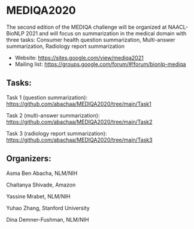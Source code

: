 # MEDIQA2020

The second edition of the MEDIQA challenge will be organized at NAACL-BioNLP 2021 and will focus on summarization in the medical domain with three tasks: 
Consumer health question summarization, Multi-answer summarization, Radiology report summarization 

- Website: https://sites.google.com/view/mediqa2021
- Mailing list: https://groups.google.com/forum/#!forum/bionlp-mediqa

Tasks: 
-------
Task 1 (question summarization): https://github.com/abachaa/MEDIQA2020/tree/main/Task1

Task 2 (multi-answer summarization): https://github.com/abachaa/MEDIQA2020/tree/main/Task2

Task 3 (radiology report summarization): https://github.com/abachaa/MEDIQA2020/tree/main/Task3


Organizers: 
------------

Asma Ben Abacha, NLM/NIH

Chaitanya Shivade, Amazon

Yassine Mrabet, NLM/NIH

Yuhao Zhang, Stanford University

Dina Demner-Fushman, NLM/NIH


